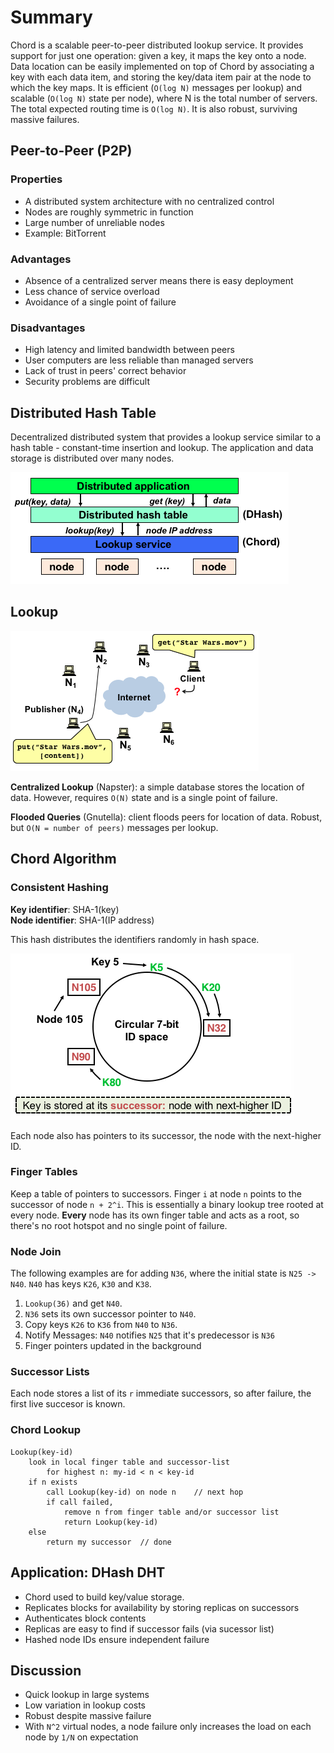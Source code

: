 # Summary

Chord is a scalable peer-to-peer distributed lookup service. It provides support for just one operation: given a key, it maps the key onto a node. Data location can be easily implemented on top of Chord by associating a key with each data
item, and storing the key/data item pair at the node to which the key maps. It is efficient (`O(log N)` messages per lookup) and scalable (`O(log N)` state per node), where N is the total number of servers. The total expected routing time is `O(log N)`. It is also robust, surviving massive failures.

## Peer-to-Peer (P2P)
### Properties
* A distributed system architecture with no centralized control
* Nodes are roughly symmetric in function
* Large number of unreliable nodes
* Example: BitTorrent

### Advantages
* Absence of a centralized server means there is easy deployment
* Less chance of service overload
* Avoidance of a single point of failure

### Disadvantages
* High latency and limited bandwidth between peers
* User computers are less reliable than managed servers
* Lack of trust in peers' correct behavior
* Security problems are difficult

## Distributed Hash Table
Decentralized distributed system that provides a lookup service similar to a hash table - constant-time insertion and lookup. The application and data storage is distributed over many nodes.

![state machine](/chord/dht.png)

## Lookup
![state machine](/chord/lookup.png)

**Centralized Lookup** (Napster): a simple database stores the location of data. However, requires `O(N)` state and is a single point of failure.

**Flooded Queries** (Gnutella): client floods peers for location of data. Robust, but `O(N = number of peers)` messages per lookup.


## Chord Algorithm

### Consistent Hashing
**Key identifier**: SHA-1(key)  
**Node identifier**: SHA-1(IP address)

This hash distributes the identifiers randomly in hash space.

![state machine](/chord/consistent_hashing.png)  

Each node also has pointers to its successor, the node with the next-higher ID. 

### Finger Tables
Keep a table of pointers to successors. Finger `i` at node `n` points to the successor of node `n + 2^i`. This is essentially a binary lookup tree rooted at every node. **Every** node has its own finger table and acts as a root, so there's no root hotspot and no single point of failure.

### Node Join
The following examples are for adding `N36`, where the initial state is `N25 -> N40`. `N40` has keys `K26`, `K30` and `K38`.

1. `Lookup(36)` and get `N40`.
2. `N36` sets its own successor pointer to `N40`.
3. Copy keys `K26` to `K36` from `N40` to `N36`.
4. Notify Messages: `N40` notifies `N25` that it's predecessor is `N36` 
5. Finger pointers updated in the background

### Successor Lists
Each node stores a list of its `r` immediate successors, so after failure, the first live succesor is known.

### Chord Lookup
```
Lookup(key-id)
	look in local finger table and successor-list
		for highest n: my-id < n < key-id
	if n exists
		call Lookup(key-id) on node n	 // next hop
		if call failed,
			remove n from finger table and/or successor list
			return Lookup(key-id)
	else 
		return my successor	 // done
```

## Application: DHash DHT
* Chord used to build key/value storage.
* Replicates blocks for availability by storing replicas on successors
* Authenticates block contents
* Replicas are easy to find if successor fails (via sucessor list)
* Hashed node IDs ensure independent failure

## Discussion
* Quick lookup in large systems
* Low variation in lookup costs
* Robust despite massive failure
* With `N^2` virtual nodes, a node failure only increases the load on each node by `1/N` on expectation



